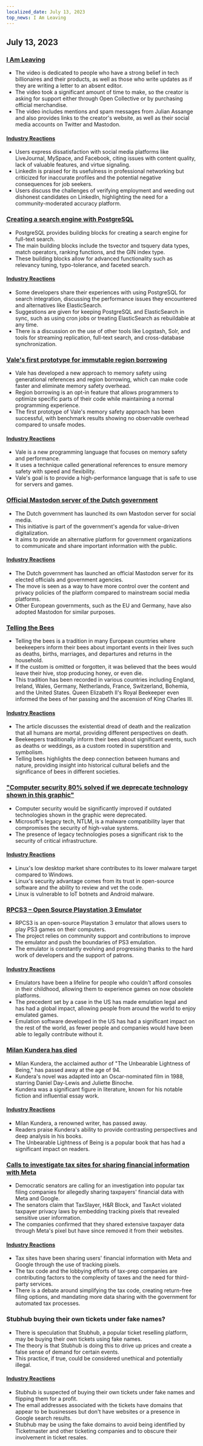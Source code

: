 ```yaml
---
localized_date: July 13, 2023
top_news: I Am Leaving
---
```


## July 13, 2023

### [I Am Leaving](https://briefs.video/videos/i-am-leaving/)

- The video is dedicated to people who have a strong belief in tech billionaires and their products, as well as those who write updates as if they are writing a letter to an absent editor.
- The video took a significant amount of time to make, so the creator is asking for support either through Open Collective or by purchasing official merchandise.
- The video includes mentions and spam messages from Julian Assange and also provides links to the creator's website, as well as their social media accounts on Twitter and Mastodon.

#### [Industry Reactions](http://news.ycombinator.com/item?id=36691867)

- Users express dissatisfaction with social media platforms like LiveJournal, MySpace, and Facebook, citing issues with content quality, lack of valuable features, and virtue signaling.
- LinkedIn is praised for its usefulness in professional networking but criticized for inaccurate profiles and the potential negative consequences for job seekers.
- Users discuss the challenges of verifying employment and weeding out dishonest candidates on LinkedIn, highlighting the need for a community-moderated accuracy platform.

### [Creating a search engine with PostgreSQL](https://xata.io/blog/postgres-full-text-search-engine)

- PostgreSQL provides building blocks for creating a search engine for full-text search.
- The main building blocks include the tsvector and tsquery data types, match operators, ranking functions, and the GIN index type.
- These building blocks allow for advanced functionality such as relevancy tuning, typo-tolerance, and faceted search.

#### [Industry Reactions](http://news.ycombinator.com/item?id=36699016)

- Some developers share their experiences with using PostgreSQL for search integration, discussing the performance issues they encountered and alternatives like ElasticSearch.
- Suggestions are given for keeping PostgreSQL and ElasticSearch in sync, such as using cron jobs or treating ElasticSearch as rebuildable at any time.
- There is a discussion on the use of other tools like Logstash, Solr, and tools for streaming replication, full-text search, and cross-database synchronization.

### [Vale's first prototype for immutable region borrowing](https://verdagon.dev/blog/first-regions-prototype)

- Vale has developed a new approach to memory safety using generational references and region borrowing, which can make code faster and eliminate memory safety overhead.
- Region borrowing is an opt-in feature that allows programmers to optimize specific parts of their code while maintaining a normal programming experience.
- The first prototype of Vale's memory safety approach has been successful, with benchmark results showing no observable overhead compared to unsafe modes.

#### [Industry Reactions](http://news.ycombinator.com/item?id=36690556)

- Vale is a new programming language that focuses on memory safety and performance.
- It uses a technique called generational references to ensure memory safety with speed and flexibility.
- Vale's goal is to provide a high-performance language that is safe to use for servers and games.

### [Official Mastodon server of the Dutch government](https://social.overheid.nl/@avhuffelen/110700825255524685)

- The Dutch government has launched its own Mastodon server for social media.
- This initiative is part of the government's agenda for value-driven digitalization.
- It aims to provide an alternative platform for government organizations to communicate and share important information with the public.

#### [Industry Reactions](http://news.ycombinator.com/item?id=36695635)

- The Dutch government has launched an official Mastodon server for its elected officials and government agencies.
- The move is seen as a way to have more control over the content and privacy policies of the platform compared to mainstream social media platforms.
- Other European governments, such as the EU and Germany, have also adopted Mastodon for similar purposes.

### [Telling the Bees](https://en.wikipedia.org/wiki/Telling_the_bees)

- Telling the bees is a tradition in many European countries where beekeepers inform their bees about important events in their lives such as deaths, births, marriages, and departures and returns in the household.
- If the custom is omitted or forgotten, it was believed that the bees would leave their hive, stop producing honey, or even die.
- This tradition has been recorded in various countries including England, Ireland, Wales, Germany, Netherlands, France, Switzerland, Bohemia, and the United States. Queen Elizabeth II's Royal Beekeeper even informed the bees of her passing and the ascension of King Charles III.

#### [Industry Reactions](http://news.ycombinator.com/item?id=36699327)

- The article discusses the existential dread of death and the realization that all humans are mortal, providing different perspectives on death.
- Beekeepers traditionally inform their bees about significant events, such as deaths or weddings, as a custom rooted in superstition and symbolism.
- Telling bees highlights the deep connection between humans and nature, providing insight into historical cultural beliefs and the significance of bees in different societies.

### ["Computer security 80% solved if we deprecate technology shown in this graphic"](https://twitter.com/matthew_d_green/status/1679135426806784004)

- Computer security would be significantly improved if outdated technologies shown in the graphic were deprecated.
- Microsoft's legacy tech, NTLM, is a malware compatibility layer that compromises the security of high-value systems.
- The presence of legacy technologies poses a significant risk to the security of critical infrastructure.

#### [Industry Reactions](http://news.ycombinator.com/item?id=36696127)

- Linux's low desktop market share contributes to its lower malware target compared to Windows.
- Linux's security advantage comes from its trust in open-source software and the ability to review and vet the code.
- Linux is vulnerable to IoT botnets and Android malware.

### [RPCS3 – Open Source Playstation 3 Emulator](https://rpcs3.net/)

- RPCS3 is an open-source Playstation 3 emulator that allows users to play PS3 games on their computers.
- The project relies on community support and contributions to improve the emulator and push the boundaries of PS3 emulation.
- The emulator is constantly evolving and progressing thanks to the hard work of developers and the support of patrons.

#### [Industry Reactions](http://news.ycombinator.com/item?id=36690498)

- Emulators have been a lifeline for people who couldn't afford consoles in their childhood, allowing them to experience games on now obsolete platforms.
- The precedent set by a case in the US has made emulation legal and has had a global impact, allowing people from around the world to enjoy emulated games.
- Emulation software developed in the US has had a significant impact on the rest of the world, as fewer people and companies would have been able to legally contribute without it.

### [Milan Kundera has died](https://variety.com/2023/film/global/milan-kundera-the-unbearable-lightness-of-being-dies-dead-1235667595/)

- Milan Kundera, the acclaimed author of "The Unbearable Lightness of Being," has passed away at the age of 94.
- Kundera's novel was adapted into an Oscar-nominated film in 1988, starring Daniel Day-Lewis and Juliette Binoche.
- Kundera was a significant figure in literature, known for his notable fiction and influential essay work.

#### [Industry Reactions](http://news.ycombinator.com/item?id=36692962)

- Milan Kundera, a renowned writer, has passed away.
- Readers praise Kundera's ability to provide contrasting perspectives and deep analysis in his books.
- The Unbearable Lightness of Being is a popular book that has had a significant impact on readers.

### [Calls to investigate tax sites for sharing financial information with Meta](https://www.theverge.com/2023/7/12/23791496/meta-google-tax-filing-warren-sanders-pixel)

- Democratic senators are calling for an investigation into popular tax filing companies for allegedly sharing taxpayers' financial data with Meta and Google.
- The senators claim that TaxSlayer, H&R Block, and TaxAct violated taxpayer privacy laws by embedding tracking pixels that revealed sensitive user information.
- The companies confirmed that they shared extensive taxpayer data through Meta's pixel but have since removed it from their websites.

#### [Industry Reactions](http://news.ycombinator.com/item?id=36693994)

- Tax sites have been sharing users' financial information with Meta and Google through the use of tracking pixels.
- The tax code and the lobbying efforts of tax-prep companies are contributing factors to the complexity of taxes and the need for third-party services.
- There is a debate around simplifying the tax code, creating return-free filing options, and mandating more data sharing with the government for automated tax processes.

### Stubhub buying their own tickets under fake names?

- There is speculation that Stubhub, a popular ticket reselling platform, may be buying their own tickets using fake names.
- The theory is that Stubhub is doing this to drive up prices and create a false sense of demand for certain events.
- This practice, if true, could be considered unethical and potentially illegal.

#### [Industry Reactions](http://news.ycombinator.com/item?id=36695633)

- Stubhub is suspected of buying their own tickets under fake names and flipping them for a profit.
- The email addresses associated with the tickets have domains that appear to be businesses but don't have websites or a presence in Google search results.
- Stubhub may be using the fake domains to avoid being identified by Ticketmaster and other ticketing companies and to obscure their involvement in ticket resales.


